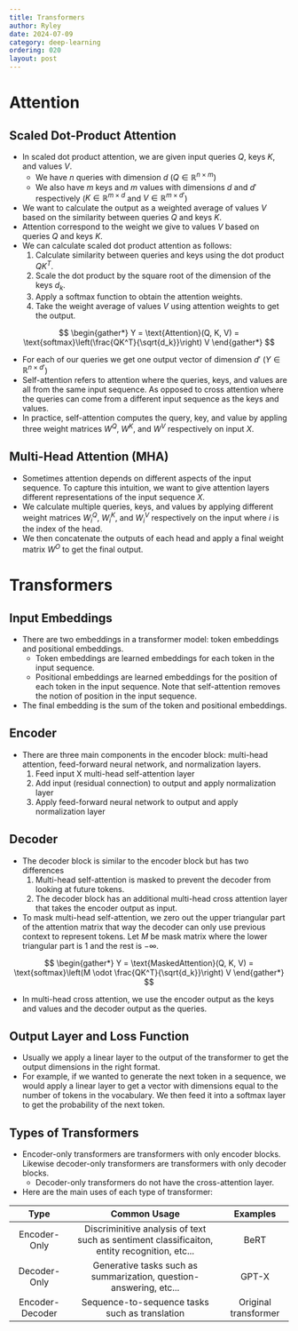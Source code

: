 ```yaml
---
title: Transformers
author: Ryley
date: 2024-07-09
category: deep-learning
ordering: 020
layout: post
---
```


# Attention
## Scaled Dot-Product Attention
* In scaled dot product attention, we are given input queries $Q$, keys $K$, and values $V$.
    * We have $n$ queries with dimension $d$ ($Q \in \mathbb{R}^{n \times m}$)
    * We also have $m$ keys and $m$ values with dimensions $d$ and $d'$ respectively ($K \in \mathbb{R}^{m \times d}$ and $V \in \mathbb{R}^{m \times d'}$)
* We want to calculate the output as a weighted average of values $V$ based on the similarity between queries $Q$ and keys $K$. 
* Attention correspond to the weight we give to values $V$ based on queries $Q$ and keys $K$.
* We can calculate scaled dot product attention as follows: 
    1. Calculate similarity between queries and keys using the dot product $QK^T$.
    2. Scale the dot product by the square root of the dimension of the keys $d_k$.
    3. Apply a softmax function to obtain the attention weights.
    4. Take the weight average of values $V$ using attention weights to get the output.

$$
\begin{gather*}
Y = \text{Attention}(Q, K, V) = \text{softmax}\left(\frac{QK^T}{\sqrt{d_k}}\right) V
\end{gather*}
$$

* For each of our queries we get one output vector of dimension $d'$ ($Y \in \mathbb{R}^{n \times d'}$)
* Self-attention refers to attention where the queries, keys, and values are all from the same input sequence. As opposed to cross attention where the queries can come from a different input sequence as the keys and values.
* In practice, self-attention computes the query, key, and value by appling three weight matrices $W^Q$, $W^K$, and $W^V$ respectively on input $X$.

## Multi-Head Attention (MHA)
* Sometimes attention depends on different aspects of the input sequence. To capture this intuition, we want to give attention layers different representations of the input sequence $X$.
* We calculate multiple queries, keys, and values by applying different weight matrices $W^Q_i$, $W^K_i$, and $W^V_i$ respectively on the input where $i$ is the index of the head. 
* We then concatenate the outputs of each head and apply a final weight matrix $W^O$ to get the final output.

# Transformers
## Input Embeddings
* There are two embeddings in a transformer model: token embeddings and positional embeddings.
    * Token embeddings are learned embeddings for each token in the input sequence.
    * Positional embeddings are learned embeddings for the position of each token in the input sequence. Note that self-attention removes the notion of position in the input sequence. 
* The final embedding is the sum of the token and positional embeddings.

## Encoder
* There are three main components in the encoder block: multi-head attention, feed-forward neural network, and normalization layers.
    1. Feed input X multi-head self-attention layer
    2. Add input (residual connection) to output and apply normalization layer
    3. Apply feed-forward neural network to output and apply normalization layer

## Decoder
* The decoder block is similar to the encoder block but has two differences
    1. Multi-head self-attention is masked to prevent the decoder from looking at future tokens.
    2. The decoder block has an additional multi-head cross attention layer that takes the encoder output as input.
* To mask multi-head self-attention, we zero out the upper triangular part of the attention matrix that way the decoder can only use previous context to represent tokens. Let $M$ be mask matrix where the lower triangular part is 1 and the rest is $-\infty$.   

$$
\begin{gather*}
Y = \text{MaskedAttention}(Q, K, V) = \text{softmax}\left(M \odot \frac{QK^T}{\sqrt{d_k}}\right) V
\end{gather*}
$$

* In multi-head cross attention, we use the encoder output as the keys and values and the decoder output as the queries.

## Output Layer and Loss Function
* Usually we apply a linear layer to the output of the transformer to get the output dimensions in the right format. 
* For example, if we wanted to generate the next token in a sequence, we would apply a linear layer to get a vector with dimensions equal to the number of tokens in the vocabulary. We then feed it into a softmax layer to get the probability of the next token. 

## Types of Transformers
* Encoder-only transformers are transformers with only encoder blocks. Likewise decoder-only transformers are transformers with only decoder blocks. 
    * Decoder-only transformers do not have the cross-attention layer.
* Here are the main uses of each type of transformer: 

<div class="table-wrapper" markdown="block">

|Type|Common Usage|Examples|
|:-:|:-:|:-:|
|Encoder-Only|Discriminitive analysis of text such as sentiment classificaiton, entity recognition, etc... |BeRT|
|Decoder-Only|Generative tasks such as summarization, question-answering, etc... |GPT-X|
|Encoder-Decoder|Sequence-to-sequence tasks such as translation|Original transformer|

</div>
